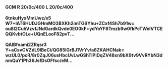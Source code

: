 #### GCM R 20/0c/400 L 20/0c/400
**6tnkuHyxMmUwz/s5**<br/>**W7+IAT6HUDJGHmMO3BXKh2imTG6Yhu+ZCxf4Sh7b91w=**<br/>**ou8l2CuhVzvfJNdGardkQvde0EO0kF+ydYoYF8Tmzb9w0fkPcTWeIVTCEQQKvbtOLe+UQnELooF82pvT...**<br/><br/>
**QAlBfvami2ZRqsr3**<br/>**Y+aCsvCVZdL9lBeCi/QG85lGrBJ1VrYv/a6ZKAHCNak=**<br/>**wzUL0/pcR/8r0ZqJ06usHbcUvLwGShTlPiDqZV48xn9bX9tv9VvRYbN3dnmQuY1Ph36JsfDsOFfsc/eM...**